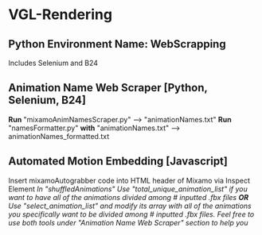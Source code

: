 # VGL-Rendering

## Python Environment Name: WebScrapping
Includes Selenium and B24

## Animation Name Web Scraper [Python, Selenium, B24]
**Run** "mixamoAnimNamesScraper.py" --> "animationNames.txt"
**Run** "namesFormatter.py" **with** "animationNames.txt" --> animationNames_formatted.txt

## Automated Motion Embedding [Javascript]
Insert mixamoAutograbber code into HTML header of Mixamo via Inspect Element
*In "shuffledAnimations"*
*Use "total_unique_animation_list" if you want to have all of the animations divided among # inputted .fbx files*
***OR***
*Use "select_animation_list" and modify its array with all of the animations you specifically want to be divided among # inputted .fbx files. Feel free to use both tools under "Animation Name Web Scraper" section to help you*